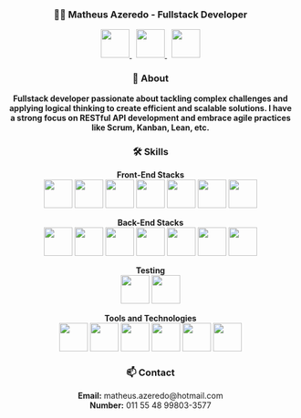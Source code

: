 <h3 align="center">👨‍💻 Matheus Azeredo - Fullstack Developer</h3>

<p align="center">
  <a href="https://www.linkedin.com/in/matheus-azeredo-89bbb7279/">
    <img src="https://cdn.jsdelivr.net/gh/devicons/devicon@latest/icons/linkedin/linkedin-original.svg" width="50" />
  </a>&nbsp;
  <a href="https://github.com/Aze-Dev">
    <img src="https://cdn.jsdelivr.net/gh/devicons/devicon@latest/icons/github/github-original.svg" width="50" />
  </a>&nbsp;
  <a href="https://stackoverflow.com/users/26644911/matheus-azeredo">
    <img src="https://cdn.jsdelivr.net/gh/devicons/devicon@latest/icons/stackoverflow/stackoverflow-original.svg" width="50" />
  </a>
</p>

<h3 align="center">🌟 About</h3>

<p align="center">
  <strong> Fullstack developer passionate about tackling complex challenges and applying logical thinking to create efficient and scalable solutions. I have a strong focus on RESTful API development and embrace agile practices like Scrum, Kanban, Lean, etc.
  </strong>
</p>

<h3 align="center">🛠️ Skills</h3>

<p align="center">
  <strong>Front-End Stacks</strong><br>
  <a>
    
  </a>
  <img src="https://cdn.jsdelivr.net/gh/devicons/devicon@latest/icons/html5/html5-original.svg" width="50" />
  <img src="https://cdn.jsdelivr.net/gh/devicons/devicon@latest/icons/css3/css3-original.svg" width="50" />
  <img src="https://cdn.jsdelivr.net/gh/devicons/devicon@latest/icons/javascript/javascript-original.svg" width="50" />
  <img src="https://cdn.jsdelivr.net/gh/devicons/devicon@latest/icons/react/react-original-wordmark.svg" width="50" />
  <img src="https://cdn.jsdelivr.net/gh/devicons/devicon@latest/icons/bootstrap/bootstrap-original.svg" width="50" />
  <img src="https://cdn.jsdelivr.net/gh/devicons/devicon@latest/icons/tailwindcss/tailwindcss-original.svg" width="50" />
  <img src="https://cdn.jsdelivr.net/gh/devicons/devicon@latest/icons/figma/figma-original.svg" width="50" />
</p>

<p align="center">
  <strong>Back-End Stacks</strong><br>
  <img src="https://cdn.jsdelivr.net/gh/devicons/devicon@latest/icons/java/java-original-wordmark.svg" width="50" />
  <img src="https://cdn.jsdelivr.net/gh/devicons/devicon@latest/icons/maven/maven-original.svg" width="50" />
  <img src="https://cdn.jsdelivr.net/gh/devicons/devicon@latest/icons/spring/spring-original.svg" width="50" />
  <img src="https://cdn.jsdelivr.net/gh/devicons/devicon@latest/icons/swagger/swagger-original.svg" width="50" />
  <img src="https://cdn.jsdelivr.net/gh/devicons/devicon@latest/icons/nodejs/nodejs-plain-wordmark.svg" width="50" />
  <img src="https://cdn.jsdelivr.net/gh/devicons/devicon@latest/icons/mysql/mysql-original-wordmark.svg" width="50" />
  <img src="https://cdn.jsdelivr.net/gh/devicons/devicon@latest/icons/mongodb/mongodb-original-wordmark.svg" width="50" />
</p>

<p align="center">
  <strong>Testing</strong><br>
  <img src="https://cdn.jsdelivr.net/gh/devicons/devicon@latest/icons/junit/junit-plain-wordmark.svg" width="50" />
  <img src="https://cdn.jsdelivr.net/gh/devicons/devicon@latest/icons/cypressio/cypressio-original.svg" width="50" />
</p>

<p align="center">
  <strong>Tools and Technologies</strong><br>
  <img src="https://cdn.jsdelivr.net/gh/devicons/devicon@latest/icons/postman/postman-original.svg" width="50" />
  <img src="https://cdn.jsdelivr.net/gh/devicons/devicon@latest/icons/git/git-original.svg" width="50" />
  <img src="https://cdn.jsdelivr.net/gh/devicons/devicon@latest/icons/hibernate/hibernate-original.svg" width="50" />
  <img src="https://cdn.jsdelivr.net/gh/devicons/devicon@latest/icons/vscode/vscode-original.svg" width="50" />
  <img src="https://cdn.jsdelivr.net/gh/devicons/devicon@latest/icons/intellij/intellij-original.svg" width="50" />
  <img src="https://cdn.jsdelivr.net/gh/devicons/devicon@latest/icons/arduino/arduino-original.svg" width="50" />
</p>

<h3 style="text-align: center;">📫 Contact</h3>

<p align="center">
  <strong>Email:</strong> matheus.azeredo@hotmail.com<br>
  <strong>Number:</strong> 011 55 48 99803-3577<br>
</p>
